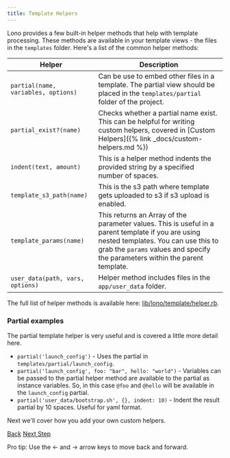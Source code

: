 ```yaml
---
title: Template Helpers
---
```


Lono provides a few built-in helper methods that help with template processing.  These methods are available in your template views - the files in the `templates` folder.  Here's a list of the common helper methods:

Helper  | Description
------------- | -------------
`partial(name, variables, options)` | Can be use to embed other files in a template.  The partial view should be placed in the `templates/partial` folder of the project.
`partial_exist?(name)` | Checks whether a partial name exist. This can be helpful for writing custom helpers, covered in [Custom Helpers]({% link _docs/custom-helpers.md %})
`indent(text, amount)` | This is a helper method indents the provided string by a specified number of spaces.
`template_s3_path(name)` | This is the s3 path where template gets uploaded to s3 if s3 upload is enabled.
`template_params(name)` | This returns an Array of the parameter values. This is useful in a parent template if you are using nested templates.  You can use this to grab the `params` values and specify the parameters within the parent template.
`user_data(path, vars, options)`  | Helper method includes files in the `app/user_data` folder.

The full list of helper methods is available here: [lib/lono/template/helper.rb](lib/lono/template/helper.rb}).

### Partial examples

The partial template helper is very useful and is covered a little more detail here.

* `partial('launch_config')` - Uses the partial in `templates/partial/launch_config`.
* `partial('launch_config', foo: "bar", hello: "world")` - Variables can be passed to the partial helper method are available to the partial as instance variables.  So, in this case `@foo` and `@hello` will be available in the `launch_config` partial.
* `partial('user_data/bootstrap.sh', {}, indent: 10)` - Indent the result partial by 10 spaces.  Useful for yaml format.

Next we'll cover how you add your own custom helpers.

<a id="prev" class="btn btn-basic" href="{% link _docs/layering.md %}">Back</a>
<a id="next" class="btn btn-primary" href="{% link _docs/custom-helpers.md %}">Next Step</a>
<p class="keyboard-tip">Pro tip: Use the <- and -> arrow keys to move back and forward.</p>
